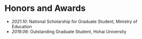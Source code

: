 # Honors and Awards
- *2021.10*: National Scholarship for Graduate Student, Ministry of Education
- *2019.06*: Outstanding Graduate Student, Hohai University
